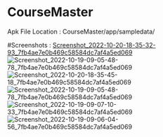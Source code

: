 # CourseMaster

Apk File Location : CourseMaster/app/sampledata/

#Screenshots :
[Screenshot_2022-10-20-18-35-32-93_7fb4ae7e0b469c58584dc7af4a5ed069](https://user-images.githubusercontent.com/67412398/196973635-33ad1e81-b728-4f6d-ad61-449115e909e1.jpg)
![Screenshot_2022-10-19-09-05-48-78_7fb4ae7e0b469c58584dc7af4a5ed069](https://user-images.githubusercontent.com/67412398/196973677-f9f36ac0-0b1c-48a3-94ac-f11232a89234.jpg)
![Screenshot_2022-10-20-18-35-45-18_7fb4ae7e0b469c58584dc7af4a5ed069](https://user-images.githubusercontent.com/67412398/196973839-1618374a-6c46-403b-abf5-d35c4e9554c7.jpg)
![Screenshot_2022-10-19-09-05-48-78_7fb4ae7e0b469c58584dc7af4a5ed069](https://user-images.githubusercontent.com/67412398/196974146-2a4a68ab-3de9-4b43-95a3-efd94dad7b8d.jpg)
![Screenshot_2022-10-19-09-07-10-33_7fb4ae7e0b469c58584dc7af4a5ed069](https://user-images.githubusercontent.com/67412398/196974192-1f9d3cfe-790f-42b6-b361-69aed3ffeb00.jpg)
![Screenshot_2022-10-19-09-06-04-56_7fb4ae7e0b469c58584dc7af4a5ed069](https://user-images.githubusercontent.com/67412398/196974217-e5ab7050-00f3-407c-b1ff-a60ed421e329.jpg)
